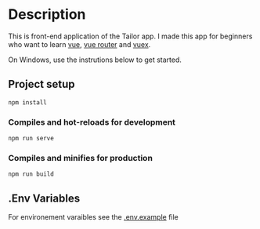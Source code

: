 # Description

This is front-end application of the Tailor app.
I made this app for beginners who want to learn [vue](https://vuejs.org/), [vue router](https://router.vuejs.org/) and [vuex](https://vuex.vuejs.org/).

On Windows, use the instrutions below to get started.

## Project setup

```
npm install
```

### Compiles and hot-reloads for development

```
npm run serve
```

### Compiles and minifies for production

```
npm run build
```

## .Env Variables

For environement varaibles see the [.env.example]() file
